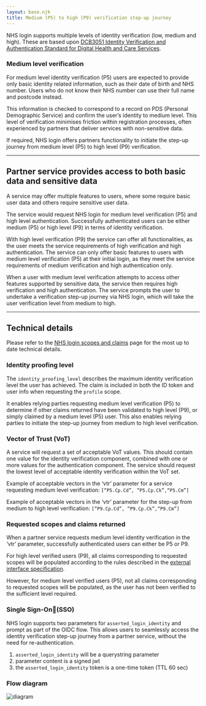```yaml
---
layout: base.njk
title: Medium (P5) to high (P9) verification step-up journey 
---
```


NHS login supports multiple levels of identity verification (low, medium and high). These are based upon [DCB3051 Identity Verification and Authentication Standard for Digital Health and Care Services](http://digital.nhs.uk/isce/publication/dcb3051).

### Medium level verification

For medium level identity verification (P5) users are expected to provide only basic identity related information, such as their date of birth and NHS number. Users who do not know their NHS number can use their full name and postcode instead.     

This information is checked to correspond to a record on PDS (Personal Demographic Service) and confirm the user’s identity to medium level. This level of verification minimises friction within registration processes, often experienced by partners that deliver services with non-sensitive data.

If required, NHS login offers partners functionality to initiate the step-up journey from medium level (P5) to high level (P9) verification.

---

## Partner service provides access to both basic data and sensitive data

A service may offer multiple features to users, where some require basic user data and others require sensitive user data.

The service would request NHS login for medium level verification (P5) and high level authentication. Successfully authenticated users can be either medium (P5) or high level (P9) in terms of identity verification.

With high level verification (P9) the service can offer all functionalities, as the user meets the service requirements of high verification and high authentication. The service can only offer basic features to users with medium level verification (P5) at their initial login, as they meet the service requirements of medium verification and high authentication only.

When a user with medium level verification attempts to access other features supported by sensitive data, the service then requires high verification and high authentication. The service prompts the user to undertake a verification step-up journey via NHS login, which will take the user verification level from medium to high.

---

## Technical details 

Please refer to the [NHS login scopes and claims](https://nhsconnect.github.io/nhslogin/scopes-and-claims/) page for the most up to date technical details.

### Identity proofing level

The `identity_proofing_level` describes the maximum identity verification level the user has achieved. The claim is included in both the ID token and user info when requesting the `profile` scope.

It enables relying parties requesting medium level verification (P5) to determine if other claims returned have been validated to high level (P9), or simply claimed by a medium level (P5) user. This also enables relying parties to initiate the step-up journey from medium to high level verification.

### Vector of Trust (VoT)

A service will request a set of acceptable VoT values. This should contain one value for the identity verification component, combined with one or more values for the authentication component. The service should request the lowest level of acceptable identity verification within the VoT set.

Example of acceptable vectors in the ‘vtr’ parameter for a service requesting medium level verification:
`[“P5.Cp.Cd”, “P5.Cp.Ck”,“P5.Cm”]`

Example of acceptable vectors in the ‘vtr’ parameter for the step-up from medium to high level verification:
`[“P9.Cp.Cd”, “P9.Cp.Ck”,“P9.Cm”]`

### Requested scopes and claims returned

When a partner service requests medium level identity verification in the ‘vtr’ parameter, successfully authenticated users can either be P5 or P9.

For high level verified users (P9), all claims corresponding to requested scopes will be populated according to the rules described in the [external interface specification](https://nhsconnect.github.io/nhslogin/interface-spec-doc/).

However, for medium level verified users (P5), not all claims corresponding to requested scopes will be populated, as the user has not been verified to the sufficient level required.

### Single Sign-On(SSO)

NHS login supports two parameters for `asserted_login_identity` and prompt as part of the OIDC flow. This allows users to seamlessly access the identity verification step-up journey from a partner service, without the need for re-authentication.

1. `asserted_login_identity` will be a querystring parameter 
2. parameter content is a signed jwt
3. the `asserted_login_identity` token is a one-time token (TTL 60 sec)

### Flow diagram

![diagram](nhslogin/images/P5-P9Step-upflow_small.png "P5 - P9 Step up verification flow")

